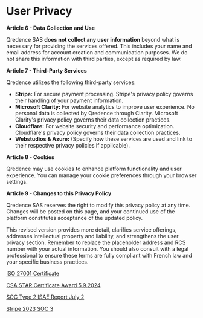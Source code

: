# User Privacy

**Article 6 - Data Collection and Use**

Qredence SAS **does not collect any user information** beyond what is necessary for providing the services offered. This includes your name and email address for account creation and communication purposes. We do not share this information with third parties, except as required by law.

**Article 7 - Third-Party Services**

Qredence utilizes the following third-party services:

- **Stripe:** For secure payment processing. Stripe's privacy policy governs their handling of your payment information.
- **Microsoft Clarity:** For website analytics to improve user experience. No personal data is collected by Qredence through Clarity. Microsoft Clarity's privacy policy governs their data collection practices.
- **Cloudflare:** For website security and performance optimization. Cloudflare's privacy policy governs their data collection practices.
- **Webstudios & Azure:** (Specify how these services are used and link to their respective privacy policies if applicable).

**Article 8 - Cookies**

Qredence may use cookies to enhance platform functionality and user experience. You can manage your cookie preferences through your browser settings.

**Article 9 - Changes to this Privacy Policy**

Qredence SAS reserves the right to modify this privacy policy at any time. Changes will be posted on this page, and your continued use of the platform constitutes acceptance of the updated policy.

This revised version provides more detail, clarifies service offerings, addresses intellectual property and liability, and strengthens the user privacy section. Remember to replace the placeholder address and RCS number with your actual information. You should also consult with a legal professional to ensure these terms are fully compliant with French law and your specific business practices.

[ISO 27001 Certificate](https://pub-6e99193555c24ae3a2eef24f684d75dd.r2.dev/Resiliency%20Report%20Nov%2019%202023.pdf)

[CSA STAR Certificate Award 5.9.2024](https://pub-6e99193555c24ae3a2eef24f684d75dd.r2.dev/CSA%20STAR%20Certificate%20Award%205.9.2024.pdf)

[SOC Type 2 ISAE Report July 2](https://pub-6e99193555c24ae3a2eef24f684d75dd.r2.dev/SOC%20Type%202%20ISAE%20Report%20July%202.pdf)

[Stripe 2023 SOC 3](https://pub-6e99193555c24ae3a2eef24f684d75dd.r2.dev/Stripe%202023%20SOC%203.pdf)